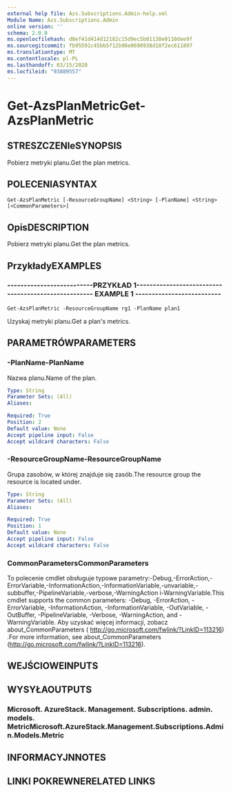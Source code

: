 ```yaml
---
external help file: Azs.Subscriptions.Admin-help.xml
Module Name: Azs.Subscriptions.Admin
online version: ''
schema: 2.0.0
ms.openlocfilehash: d8ef41d414d12182c15d9ec5b01138e0110dee9f
ms.sourcegitcommit: fb95591c45bb5f12b98e0690938d18f2ec611897
ms.translationtype: MT
ms.contentlocale: pl-PL
ms.lasthandoff: 03/15/2020
ms.locfileid: "93889557"
---
```

# <span data-ttu-id="7477c-101">Get-AzsPlanMetric</span><span class="sxs-lookup"><span data-stu-id="7477c-101">Get-AzsPlanMetric</span></span>

## <span data-ttu-id="7477c-102">STRESZCZENIe</span><span class="sxs-lookup"><span data-stu-id="7477c-102">SYNOPSIS</span></span>
<span data-ttu-id="7477c-103">Pobierz metryki planu.</span><span class="sxs-lookup"><span data-stu-id="7477c-103">Get the plan metrics.</span></span>

## <span data-ttu-id="7477c-104">POLECENIA</span><span class="sxs-lookup"><span data-stu-id="7477c-104">SYNTAX</span></span>

```
Get-AzsPlanMetric [-ResourceGroupName] <String> [-PlanName] <String> [<CommonParameters>]
```

## <span data-ttu-id="7477c-105">Opis</span><span class="sxs-lookup"><span data-stu-id="7477c-105">DESCRIPTION</span></span>
<span data-ttu-id="7477c-106">Pobierz metryki planu.</span><span class="sxs-lookup"><span data-stu-id="7477c-106">Get the plan metrics.</span></span>

## <span data-ttu-id="7477c-107">Przykłady</span><span class="sxs-lookup"><span data-stu-id="7477c-107">EXAMPLES</span></span>

### <span data-ttu-id="7477c-108">--------------------------PRZYKŁAD 1--------------------------</span><span class="sxs-lookup"><span data-stu-id="7477c-108">-------------------------- EXAMPLE 1 --------------------------</span></span>
```
Get-AzsPlanMetric -ResourceGroupName rg1 -PlanName plan1
```

<span data-ttu-id="7477c-109">Uzyskaj metryki planu.</span><span class="sxs-lookup"><span data-stu-id="7477c-109">Get a plan's metrics.</span></span>

## <span data-ttu-id="7477c-110">PARAMETRÓW</span><span class="sxs-lookup"><span data-stu-id="7477c-110">PARAMETERS</span></span>

### <span data-ttu-id="7477c-111">-PlanName</span><span class="sxs-lookup"><span data-stu-id="7477c-111">-PlanName</span></span>
<span data-ttu-id="7477c-112">Nazwa planu.</span><span class="sxs-lookup"><span data-stu-id="7477c-112">Name of the plan.</span></span>

```yaml
Type: String
Parameter Sets: (All)
Aliases: 

Required: True
Position: 2
Default value: None
Accept pipeline input: False
Accept wildcard characters: False
```

### <span data-ttu-id="7477c-113">-ResourceGroupName</span><span class="sxs-lookup"><span data-stu-id="7477c-113">-ResourceGroupName</span></span>
<span data-ttu-id="7477c-114">Grupa zasobów, w której znajduje się zasób.</span><span class="sxs-lookup"><span data-stu-id="7477c-114">The resource group the resource is located under.</span></span>

```yaml
Type: String
Parameter Sets: (All)
Aliases: 

Required: True
Position: 1
Default value: None
Accept pipeline input: False
Accept wildcard characters: False
```

### <span data-ttu-id="7477c-115">CommonParameters</span><span class="sxs-lookup"><span data-stu-id="7477c-115">CommonParameters</span></span>
<span data-ttu-id="7477c-116">To polecenie cmdlet obsługuje typowe parametry:-Debug,-ErrorAction,-ErrorVariable,-InformationAction,-InformationVariable,-unvariable,-subbuffer,-PipelineVariable,-verbose,-WarningAction i-WarningVariable.</span><span class="sxs-lookup"><span data-stu-id="7477c-116">This cmdlet supports the common parameters: -Debug, -ErrorAction, -ErrorVariable, -InformationAction, -InformationVariable, -OutVariable, -OutBuffer, -PipelineVariable, -Verbose, -WarningAction, and -WarningVariable.</span></span> <span data-ttu-id="7477c-117">Aby uzyskać więcej informacji, zobacz about_CommonParameters ( http://go.microsoft.com/fwlink/?LinkID=113216) .</span><span class="sxs-lookup"><span data-stu-id="7477c-117">For more information, see about_CommonParameters (http://go.microsoft.com/fwlink/?LinkID=113216).</span></span>

## <span data-ttu-id="7477c-118">WEJŚCIOWE</span><span class="sxs-lookup"><span data-stu-id="7477c-118">INPUTS</span></span>

## <span data-ttu-id="7477c-119">WYSYŁA</span><span class="sxs-lookup"><span data-stu-id="7477c-119">OUTPUTS</span></span>

### <span data-ttu-id="7477c-120">Microsoft. AzureStack. Management. Subscriptions. admin. models. Metric</span><span class="sxs-lookup"><span data-stu-id="7477c-120">Microsoft.AzureStack.Management.Subscriptions.Admin.Models.Metric</span></span>

## <span data-ttu-id="7477c-121">INFORMACYJN</span><span class="sxs-lookup"><span data-stu-id="7477c-121">NOTES</span></span>

## <span data-ttu-id="7477c-122">LINKI POKREWNE</span><span class="sxs-lookup"><span data-stu-id="7477c-122">RELATED LINKS</span></span>

